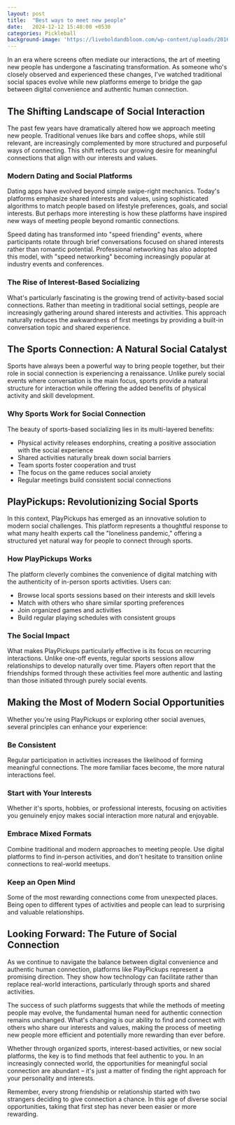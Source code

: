 ```yaml
---
layout: post
title:  "Best ways to meet new people"
date:   2024-12-12 15:48:00 +0530
categories: Pickleball
background-image: 'https://liveboldandbloom.com/wp-content/uploads/2016/05/Sv1YOycA-1-e1674809906250-768x437.jpeg'
---
```


In an era where screens often mediate our interactions, the art of meeting new people has undergone a fascinating transformation. As someone who's closely observed and experienced these changes, I've watched traditional social spaces evolve while new platforms emerge to bridge the gap between digital convenience and authentic human connection.

## The Shifting Landscape of Social Interaction

The past few years have dramatically altered how we approach meeting new people. Traditional venues like bars and coffee shops, while still relevant, are increasingly complemented by more structured and purposeful ways of connecting. This shift reflects our growing desire for meaningful connections that align with our interests and values.

### Modern Dating and Social Platforms

Dating apps have evolved beyond simple swipe-right mechanics. Today's platforms emphasize shared interests and values, using sophisticated algorithms to match people based on lifestyle preferences, goals, and social interests. But perhaps more interesting is how these platforms have inspired new ways of meeting people beyond romantic connections.

Speed dating has transformed into "speed friending" events, where participants rotate through brief conversations focused on shared interests rather than romantic potential. Professional networking has also adopted this model, with "speed networking" becoming increasingly popular at industry events and conferences.

### The Rise of Interest-Based Socializing

What's particularly fascinating is the growing trend of activity-based social connections. Rather than meeting in traditional social settings, people are increasingly gathering around shared interests and activities. This approach naturally reduces the awkwardness of first meetings by providing a built-in conversation topic and shared experience.

## The Sports Connection: A Natural Social Catalyst

Sports have always been a powerful way to bring people together, but their role in social connection is experiencing a renaissance. Unlike purely social events where conversation is the main focus, sports provide a natural structure for interaction while offering the added benefits of physical activity and skill development.

### Why Sports Work for Social Connection

The beauty of sports-based socializing lies in its multi-layered benefits:
- Physical activity releases endorphins, creating a positive association with the social experience
- Shared activities naturally break down social barriers
- Team sports foster cooperation and trust
- The focus on the game reduces social anxiety
- Regular meetings build consistent social connections

## PlayPickups: Revolutionizing Social Sports

In this context, PlayPickups has emerged as an innovative solution to modern social challenges. This platform represents a thoughtful response to what many health experts call the "loneliness pandemic," offering a structured yet natural way for people to connect through sports.

### How PlayPickups Works

The platform cleverly combines the convenience of digital matching with the authenticity of in-person sports activities. Users can:
- Browse local sports sessions based on their interests and skill levels
- Match with others who share similar sporting preferences
- Join organized games and activities
- Build regular playing schedules with consistent groups

### The Social Impact

What makes PlayPickups particularly effective is its focus on recurring interactions. Unlike one-off events, regular sports sessions allow relationships to develop naturally over time. Players often report that the friendships formed through these activities feel more authentic and lasting than those initiated through purely social events.

## Making the Most of Modern Social Opportunities

Whether you're using PlayPickups or exploring other social avenues, several principles can enhance your experience:

### Be Consistent
Regular participation in activities increases the likelihood of forming meaningful connections. The more familiar faces become, the more natural interactions feel.

### Start with Your Interests
Whether it's sports, hobbies, or professional interests, focusing on activities you genuinely enjoy makes social interaction more natural and enjoyable.

### Embrace Mixed Formats
Combine traditional and modern approaches to meeting people. Use digital platforms to find in-person activities, and don't hesitate to transition online connections to real-world meetups.

### Keep an Open Mind
Some of the most rewarding connections come from unexpected places. Being open to different types of activities and people can lead to surprising and valuable relationships.

## Looking Forward: The Future of Social Connection

As we continue to navigate the balance between digital convenience and authentic human connection, platforms like PlayPickups represent a promising direction. They show how technology can facilitate rather than replace real-world interactions, particularly through sports and shared activities.

The success of such platforms suggests that while the methods of meeting people may evolve, the fundamental human need for authentic connection remains unchanged. What's changing is our ability to find and connect with others who share our interests and values, making the process of meeting new people more efficient and potentially more rewarding than ever before.

Whether through organized sports, interest-based activities, or new social platforms, the key is to find methods that feel authentic to you. In an increasingly connected world, the opportunities for meaningful social connection are abundant – it's just a matter of finding the right approach for your personality and interests.

Remember, every strong friendship or relationship started with two strangers deciding to give connection a chance. In this age of diverse social opportunities, taking that first step has never been easier or more rewarding.
